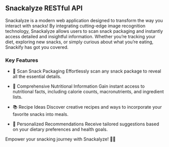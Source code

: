 ## Snackalyze RESTful API

Snackalyze is a modern web application designed to transform the way you interact with snacks! By integrating cutting-edge image recognition technology, Snackalyze allows users to scan snack packaging and instantly access detailed and insightful information. Whether you’re tracking your diet, exploring new snacks, or simply curious about what you’re eating, Snackify has got you covered.

### Key Features

- 📸 Scan Snack Packaging Effortlessly scan any snack package to reveal all the essential details.

- 🍎 Comprehensive Nutritional Information Gain instant access to nutritional facts, including calorie counts, macronutrients, and ingredient lists.

- 📚 Recipe Ideas Discover creative recipes and ways to incorporate your favorite snacks into meals.

- 🌟 Personalized Recommendations Receive tailored suggestions based on your dietary preferences and health goals.

Empower your snacking journey with Snackalyze! 🍫📖
